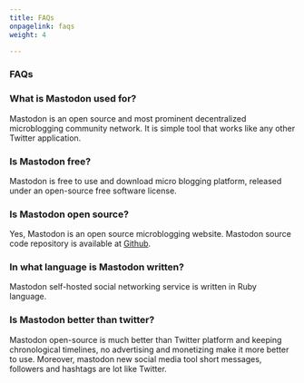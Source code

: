 ```yaml
---
title: FAQs
onpagelink: faqs
weight: 4

---
```


### **FAQs**

### What is Mastodon used for?
Mastodon is an open source and most prominent decentralized microblogging community network. It is simple tool that works like any other Twitter application.
### Is Mastodon free?
Mastodon is free to use and download micro blogging platform, released under an open-source free software license.
### Is Mastodon open source?
Yes, Mastodon is an open source microblogging website. Mastodon source code repository is available at [Github](https://github.com/mastodon/mastodon).
### In what language is Mastodon written?
Mastodon self-hosted social networking service is written in Ruby language.
### Is Mastodon better than twitter?
Mastodon open-source is much better than Twitter platform and keeping chronological timelines, no advertising and monetizing make it more better to use. Moreover, mastodon new social media tool short messages, followers and hashtags are lot like Twitter.